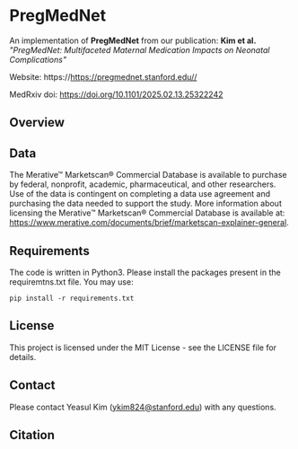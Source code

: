 # PregMedNet
An implementation of **PregMedNet** from our publication: **Kim et al.** *"PregMedNet: Multifaceted Maternal Medication Impacts on Neonatal Complications"*

Website: https://https://pregmednet.stanford.edu//

MedRxiv doi: https://doi.org/10.1101/2025.02.13.25322242

## Overview

## Data
The Merative™ Marketscan® Commercial Database is available to purchase by federal, nonprofit, academic, pharmaceutical, and other researchers. Use of the data is contingent on completing a data use agreement and purchasing the data needed to support the study. More information about licensing the Merative™ Marketscan® Commercial Database is available at: https://www.merative.com/documents/brief/marketscan-explainer-general. 

## Requirements
The code is written in Python3. Please install the packages present in the requiremtns.txt file. You may use:
```
pip install -r requirements.txt
```

## License
This project is licensed under the MIT License - see the LICENSE file for details.

## Contact
Please contact Yeasul Kim (ykim824@stanford.edu) with any questions.

## Citation
